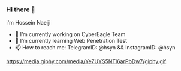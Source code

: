 ### Hi there 👋
i'm Hossein Naeiji 
- 🔭 I’m currently working on CyberEagle Team
- 🌱 I’m currently learning Web Penetration Test
- 📫 How to reach me: TelegramID: @hsyn && InstagramID: @hsyn

https://media.giphy.com/media/Ye7UYS5NTl6arPbDw7/giphy.gif

<!--
**Hossein-Naeiji/Hossein-Naeiji** is a ✨ _special_ ✨ repository because its `README.md` (this file) appears on your GitHub profile.

Here are some ideas to get you started:

- 🔭 I’m currently working on ...
- 🌱 I’m currently learning ...
- 👯 I’m looking to collaborate on ...
- 🤔 I’m looking for help with ...
- 💬 Ask me about ...
- 📫 How to reach me: ...
- 😄 Pronouns: ...
- ⚡ Fun fact: ...
-->
